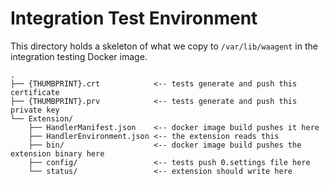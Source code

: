 # Integration Test Environment

This directory holds a skeleton of what we copy to `/var/lib/waagent` in the
integration testing Docker image.

```
.
├── {THUMBPRINT}.crt            <-- tests generate and push this certificate
├── {THUMBPRINT}.prv            <-- tests generate and push this private key
└── Extension/                  
    ├── HandlerManifest.json    <-- docker image build pushes it here
    ├── HandlerEnvironment.json <-- the extension reads this
    ├── bin/                    <-- docker image build pushes the extension binary here
    ├── config/                 <-- tests push 0.settings file here
    └── status/                 <-- extension should write here
```